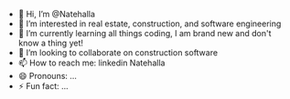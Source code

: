 - 👋 Hi, I’m @Natehalla
- 👀 I’m interested in real estate, construction, and software engineering
- 🌱 I’m currently learning all things coding, I am brand new and don't know a thing yet!
- 💞️ I’m looking to collaborate on construction software
- 📫 How to reach me: linkedin Natehalla
- 😄 Pronouns: ...
- ⚡ Fun fact: ...

<!---
Natehalla/Natehalla is a ✨ special ✨ repository because its `README.md` (this file) appears on your GitHub profile.
You can click the Preview link to take a look at your changes.
--->
